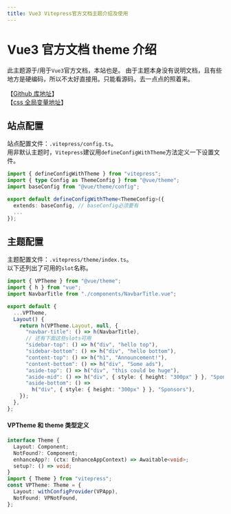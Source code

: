 ```yaml
---
title: Vue3 Vitepress官方文档主题介绍及使用
---
```


# Vue3 官方文档 theme 介绍

此主题源于/用于`Vue3`官方文档，本站也是。
由于主题本身没有说明文档，且有些地方是硬编码，所以不太好直接用。只能看源码，去一点点的照着来。

【[Github 库地址](https://github.com/vuejs/theme)】  
【[css 全局变量地址](https://github.com/vuejs/theme/blob/0496c884e37cf52a3c5775aec8d57bdd4c8e20af/src/core/styles/variables.css)】

## 站点配置

站点配置文件：`.vitepress/config.ts`。  
用非默认主题时，`Vitepress`建议用`defineConfigWithTheme`方法定义一下设置文件。

```ts
import { defineConfigWithTheme } from "vitepress";
import { type Config as ThemeConfig } from "@vue/theme";
import baseConfig from "@vue/theme/config";

export default defineConfigWithTheme<ThemeConfig>({
  extends: baseConfig, // baseConfig必须要有
  ...
});
```

## 主题配置

主题配置文件：`.vitepress/theme/index.ts`。  
以下还列出了可用的`slot`名称。

```ts
import { VPTheme } from "@vue/theme";
import { h } from "vue";
import NavbarTitle from "./components/NavbarTitle.vue";

export default {
  ...VPTheme,
  Layout() {
    return h(VPTheme.Layout, null, {
      "navbar-title": () => h(NavbarTitle),
      // 还有下面这些slots可用
      "sidebar-top": () => h("div", "hello top"),
      "sidebar-bottom": () => h("div", "hello bottom"),
      "content-top": () => h("h1", "Announcement!"),
      "content-bottom": () => h("div", "Some ads"),
      "aside-top": () => h("div", "this could be huge"),
      "aside-mid": () => h("div", { style: { height: "300px" } }, "Sponsors"),
      "aside-bottom": () =>
        h("div", { style: { height: "300px" } }, "Sponsors"),
    });
  },
};
```

#### VPTheme 和 theme 类型定义

```ts
interface Theme {
  Layout: Component;
  NotFound?: Component;
  enhanceApp?: (ctx: EnhanceAppContext) => Awaitable<void>;
  setup?: () => void;
}
import { Theme } from "vitepress";
const VPTheme: Theme = {
  Layout: withConfigProvider(VPApp),
  NotFound: VPNotFound,
};
```
